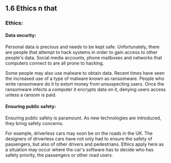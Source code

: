 ## 1.6 Ethics n that  

### Ethics:  

#### Data security:
Personal data is precious and needs to be kept safe. Unfortunately, there are people that attempt to hack systems in order to gain access to other people's data. Social media accounts, phone mailboxes and networks that computers connect to are all prone to hacking.

Some people may also use malware to obtain data. Recent times have seen the increased use of a type of malware known as ransomware. People who write ransomware do it to extort money from unsuspecting users. Once the ransomware infects a computer it encrypts data on it, denying users access unless a ransom is paid.

#### Ensuring public safety:
Ensuring public safety is paramount. As new technologies are introduced, they bring safety concerns.

For example, driverless cars may soon be on the roads in the UK. The designers of driverless cars have not only had to ensure the safety of passengers, but also of other drivers and pedestrians. Ethics apply here as a situation may occur where the car's software has to decide who has safety priority, the passengers or other road users.